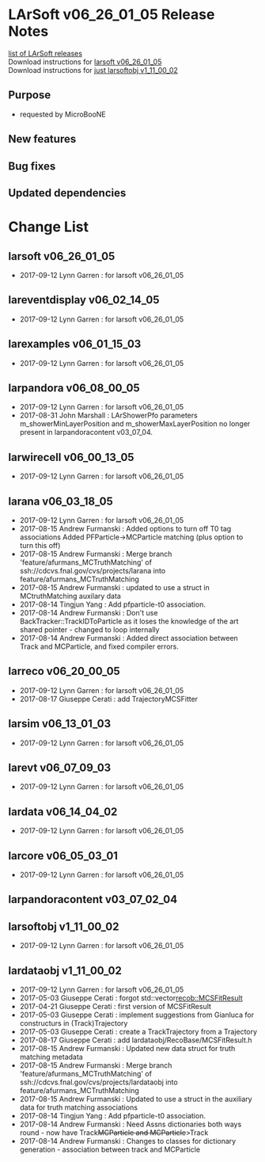 # LArSoft v06_26_01_05 Release Notes



[list of LArSoft releases](LArSoft_release_list)  
Download instructions for [larsoft v06_26_01_05](http://scisoft.fnal.gov/scisoft/bundles/larsoft/v06_26_01_05/larsoft-v06_26_01_05.html)  
Download instructions for [just larsoftobj v1_11_00_02](http://scisoft.fnal.gov/scisoft/bundles/larsoftobj/v1_11_00_02/larsoftobj-v1_11_00_02.html)

## Purpose

-   requested by MicroBooNE

## New features

## Bug fixes

## Updated dependencies

# Change List

## larsoft v06_26_01_05

-   2017-09-12 Lynn Garren : for larsoft v06_26_01_05

## lareventdisplay v06_02_14_05

-   2017-09-12 Lynn Garren : for larsoft v06_26_01_05

## larexamples v06_01_15_03

-   2017-09-12 Lynn Garren : for larsoft v06_26_01_05

## larpandora v06_08_00_05

-   2017-09-12 Lynn Garren : for larsoft v06_26_01_05
-   2017-08-31 John Marshall : LArShowerPfo parameters m_showerMinLayerPosition and m_showerMaxLayerPosition no longer present in larpandoracontent v03_07_04.

## larwirecell v06_00_13_05

-   2017-09-12 Lynn Garren : for larsoft v06_26_01_05

## larana v06_03_18_05

-   2017-09-12 Lynn Garren : for larsoft v06_26_01_05
-   2017-08-15 Andrew Furmanski : Added options to turn off T0 tag associations Added PFParticle-\>MCParticle matching (plus option to turn this off)
-   2017-08-15 Andrew Furmanski : Merge branch 'feature/afurmans_MCTruthMatching' of ssh://cdcvs.fnal.gov/cvs/projects/larana into feature/afurmans_MCTruthMatching
-   2017-08-15 Andrew Furmanski : updated to use a struct in MCtruthMatching auxilary data
-   2017-08-14 Tingjun Yang : Add pfparticle-t0 association.
-   2017-08-14 Andrew Furmanski : Don't use BackTracker::TrackIDToParticle as it loses the knowledge of the art shared pointer - changed to loop internally
-   2017-08-14 Andrew Furmanski : Added direct association between Track and MCParticle, and fixed compiler errors.

## larreco v06_20_00_05

-   2017-09-12 Lynn Garren : for larsoft v06_26_01_05
-   2017-08-17 Giuseppe Cerati : add TrajectoryMCSFitter

## larsim v06_13_01_03

-   2017-09-12 Lynn Garren : for larsoft v06_26_01_05

## larevt v06_07_09_03

-   2017-09-12 Lynn Garren : for larsoft v06_26_01_05

## lardata v06_14_04_02

-   2017-09-12 Lynn Garren : for larsoft v06_26_01_05

## larcore v06_05_03_01

-   2017-09-12 Lynn Garren : for larsoft v06_26_01_05

## larpandoracontent v03_07_02_04

## larsoftobj v1_11_00_02

-   2017-09-12 Lynn Garren : for larsoft v06_26_01_05

## lardataobj v1_11_00_02

-   2017-09-12 Lynn Garren : for larsoft v06_26_01_05
-   2017-05-03 Giuseppe Cerati : forgot std::vector<recob::MCSFitResult>
-   2017-04-21 Giuseppe Cerati : first version of MCSFitResult
-   2017-05-03 Giuseppe Cerati : implement suggestions from Gianluca for constructurs in (Track)Trajectory
-   2017-05-03 Giuseppe Cerati : create a TrackTrajectory from a Trajectory
-   2017-08-17 Giuseppe Cerati : add lardataobj/RecoBase/MCSFitResult.h
-   2017-08-15 Andrew Furmanski : Updated new data struct for truth matching metadata
-   2017-08-15 Andrew Furmanski : Merge branch 'feature/afurmans_MCTruthMatching' of ssh://cdcvs.fnal.gov/cvs/projects/lardataobj into feature/afurmans_MCTruthMatching
-   2017-08-15 Andrew Furmanski : Updated to use a struct in the auxiliary data for truth matching associations
-   2017-08-14 Tingjun Yang : Add pfparticle-t0 association.
-   2017-08-14 Andrew Furmanski : Need Assns dictionaries both ways round - now have Track~~<span style="text-align:right;">MCParticle and MCParticle</span>~~\>Track
-   2017-08-14 Andrew Furmanski : Changes to classes for dictionary generation - association between track and MCParticle
